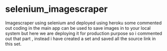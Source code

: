 # selenium_imagescraper
Imagescraper using selenium and  deployed using heroku
some commented out coding in the main app can be used to save images in to your local system
but here we are deploying it for production purpose so i commented out that part , 
instead i have created a set and saved all the source link in this set.
